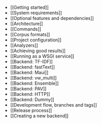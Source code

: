* [[Getting started]]
* [[System requirements]]
* [[Optional features and dependencies]]
* [[Architecture]]
* [[Commands]]
* [[Corpus formats]]
* [[Project configuration]]
* [[Analyzers]]
* [[Achieving good results]]
* [[Running as a WSGI service]]
* [[Backend: TF-IDF]]
* [[Backend: fastText]]
* [[Backend: Maui]]
* [[Backend: vw_multi]]
* [[Backend: Ensemble]]
* [[Backend: PAV]]
* [[Backend: HTTP]]
* [[Backend: Dummy]]
* [[Development flow, branches and tags]]
* [[Release process]]
* [[Creating a new backend]]